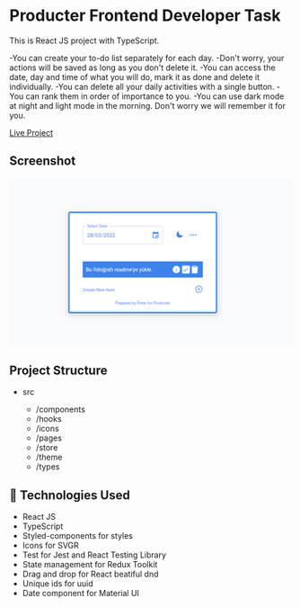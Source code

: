 # Producter Frontend Developer Task

This is React JS project with TypeScript.

-You can create your to-do list separately for each day.
-Don't worry, your actions will be saved as long as you don't delete it.
-You can access the date, day and time of what you will do, mark it as done and delete it individually.
-You can delete all your daily activities with a single button.
-You can rank them in order of importance to you.
-You can use dark mode at night and light mode in the morning. Don't worry we will remember it for you.

[Live Project](todoapp-task.vercel.app/)

## Screenshot

![Screenshot](https://github.com/1sahinomer1/todoapp-task/blob/master/public/screenshot1.png)

## Project Structure

- src

  - /components
  - /hooks
  - /icons
  - /pages
  - /store
  - /theme
  - /types

## 🧰 Technologies Used

- React JS
- TypeScript
- Styled-components for styles
- Icons for SVGR
- Test for Jest and React Testing Library
- State management for Redux Toolkit
- Drag and drop for React beatiful dnd
- Unique ids for uuid
- Date component for Material UI
